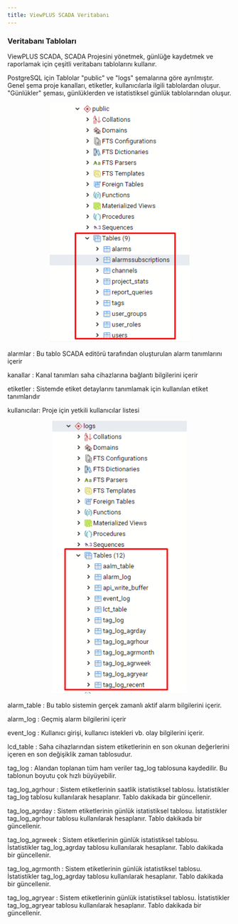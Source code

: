 ```yaml
---
title: ViewPLUS SCADA Veritabanı
---
```


### Veritabanı Tabloları

ViewPLUS SCADA, SCADA Projesini yönetmek, günlüğe kaydetmek ve raporlamak için çeşitli veritabanı tablolarını kullanır.

PostgreSQL için Tablolar "public" ve "logs" şemalarına göre ayrılmıştır. Genel şema proje kanalları, etiketler, kullanıcılarla ilgili tablolardan oluşur. "Günlükler" şeması, günlüklerden ve istatistiksel günlük tablolarından oluşur.

<center>

![ViewPLUS-SCADA-Database-01](/img/ViewPLUS-SCADA-Database-01.png)

</center>

alarmlar : Bu tablo SCADA editörü tarafından oluşturulan alarm tanımlarını içerir

kanallar : Kanal tanımları saha cihazlarına bağlantı bilgilerini içerir

etiketler : Sistemde etiket detaylarını tanımlamak için kullanılan etiket tanımlarıdır

kullanıcılar: Proje için yetkili kullanıcılar listesi

<center>

![ViewPLUS-SCADA-Database-02](/img/ViewPLUS-SCADA-Database-02.png)

</center>

alarm_table : Bu tablo sistemin gerçek zamanlı aktif alarm bilgilerini içerir.

alarm_log : Geçmiş alarm bilgilerini içerir

event_log : Kullanıcı girişi, kullanıcı istekleri vb. olay bilgilerini içerir.

lcd_table : Saha cihazlarından sistem etiketlerinin en son okunan değerlerini içeren en son değişiklik zaman tablosudur.

tag_log : Alandan toplanan tüm ham veriler tag_log tablosuna kaydedilir. Bu tablonun boyutu çok hızlı büyüyebilir.

tag_log_agrhour : Sistem etiketlerinin saatlik istatistiksel tablosu. İstatistikler tag_log tablosu kullanılarak hesaplanır. Tablo dakikada bir güncellenir.

tag_log_agrday : Sistem etiketlerinin günlük istatistiksel tablosu. İstatistikler tag_log_agrhour tablosu kullanılarak hesaplanır. Tablo dakikada bir güncellenir.

tag_log_agrweek : Sistem etiketlerinin günlük istatistiksel tablosu. İstatistikler tag_log_agrday tablosu kullanılarak hesaplanır. Tablo dakikada bir güncellenir.

tag_log_agrmonth : Sistem etiketlerinin günlük istatistiksel tablosu. İstatistikler tag_log_agrday tablosu kullanılarak hesaplanır. Tablo dakikada bir güncellenir.

tag_log_agryear : Sistem etiketlerinin günlük istatistiksel tablosu. İstatistikler tag_log_agryear tablosu kullanılarak hesaplanır. Tablo dakikada bir güncellenir.